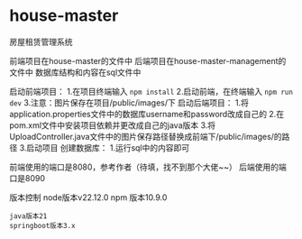 # house-master
房屋租赁管理系统

前端项目在house-master的文件中
后端项目在house-master-management的文件中
数据库结构和内容在sql文件中

启动前端项目：
    1.在项目终端输入 `npm install`
    2.启动前端，在终端输入 `npm run dev`
    3.注意：图片保存在项目/public/images/下
启动后端项目：
    1.将application.properties文件中的数据库username和password改成自己的
    2.在pom.xml文件中安装项目依赖并更改成自己的java版本
    3.将UploadController.java文件中的图片保存路径替换成前端下/public/images/的路径
    3.启动项目
创建数据库：
    1.运行sql中的内容即可

前端使用的端口是8080，参考作者（待填，找不到那个大佬~~）
后端使用的端口是8090

版本控制
    node版本v22.12.0
    npm 版本10.9.0

    java版本21
    springboot版本3.x
